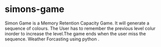 # simons-game

Simon Game is a Memory Retention Capacity Game. It will generate a
sequence of colours. The User has to remember the previous level colur inorder to increase the level.The game ends when the user miss
the sequence. Weather Forcasting using python .
